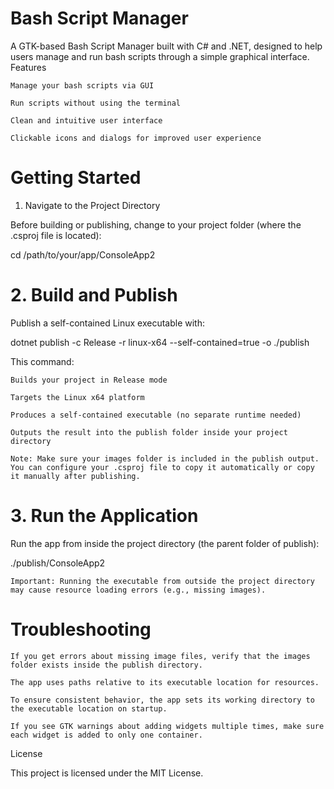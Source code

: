 # Bash Script Manager

A GTK-based Bash Script Manager built with C# and .NET, designed to help users manage and run bash scripts through a simple graphical interface.
Features

    Manage your bash scripts via GUI

    Run scripts without using the terminal

    Clean and intuitive user interface

    Clickable icons and dialogs for improved user experience

# Getting Started

1. Navigate to the Project Directory

Before building or publishing, change to your project folder (where the .csproj file is located):

cd /path/to/your/app/ConsoleApp2

# 2. Build and Publish

Publish a self-contained Linux executable with:

dotnet publish -c Release -r linux-x64 --self-contained=true -o ./publish

This command:

    Builds your project in Release mode

    Targets the Linux x64 platform

    Produces a self-contained executable (no separate runtime needed)

    Outputs the result into the publish folder inside your project directory

    Note: Make sure your images folder is included in the publish output. You can configure your .csproj file to copy it automatically or copy it manually after publishing.

# 3. Run the Application

Run the app from inside the project directory (the parent folder of publish):

./publish/ConsoleApp2

    Important: Running the executable from outside the project directory may cause resource loading errors (e.g., missing images).

# Troubleshooting

    If you get errors about missing image files, verify that the images folder exists inside the publish directory.

    The app uses paths relative to its executable location for resources.

    To ensure consistent behavior, the app sets its working directory to the executable location on startup.

    If you see GTK warnings about adding widgets multiple times, make sure each widget is added to only one container.

License

This project is licensed under the MIT License.
